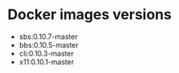 # Docker images versions

* sbs:0.10.7-master
* bbs:0.10.5-master
* cli:0.10.3-master
* x11:0.10.1-master
